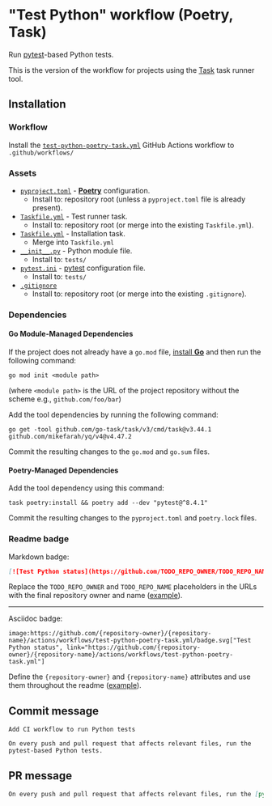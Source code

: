 # "Test Python" workflow (Poetry, Task)

Run [pytest](https://pytest.org)-based Python tests.

This is the version of the workflow for projects using the [Task](https://taskfile.dev/#/) task runner tool.

## Installation

### Workflow

Install the [`test-python-poetry-task.yml`](test-python-poetry-task.yml) GitHub Actions workflow to `.github/workflows/`

### Assets

- [`pyproject.toml`](assets/poetry/pyproject.toml) - [**Poetry**](https://python-poetry.org/) configuration.
  - Install to: repository root (unless a `pyproject.toml` file is already present).
- [`Taskfile.yml`](assets/test-python-poetry-task/Taskfile.yml) - Test runner task.
  - Install to: repository root (or merge into the existing `Taskfile.yml`).
- [`Taskfile.yml`](assets/poetry-task/Taskfile.yml) - Installation task.
  - Merge into `Taskfile.yml`
- [`__init__.py`](assets/test-python/__init__.py) - Python module file.
  - Install to: `tests/`
- [`pytest.ini`](assets/test-python/pytest.ini) - [pytest](https://pytest.org) configuration file.
  - Install to: `tests/`
- [`.gitignore`](assets/python/.gitignore)
  - Install to: repository root (or merge into the existing `.gitignore`).

### Dependencies

#### Go Module-Managed Dependencies

If the project does not already have a `go.mod` file, [install **Go**](https://go.dev/doc/install) and then run the following command:

```text
go mod init <module path>
```

(where `<module path>` is the URL of the project repository without the scheme e.g., `github.com/foo/bar`)

Add the tool dependencies by running the following command:

```text
go get -tool github.com/go-task/task/v3/cmd/task@v3.44.1 github.com/mikefarah/yq/v4@v4.47.2
```

Commit the resulting changes to the `go.mod` and `go.sum` files.

#### Poetry-Managed Dependencies

Add the tool dependency using this command:

```
task poetry:install && poetry add --dev "pytest@^8.4.1"
```

Commit the resulting changes to the `pyproject.toml` and `poetry.lock` files.

### Readme badge

Markdown badge:

```markdown
[![Test Python status](https://github.com/TODO_REPO_OWNER/TODO_REPO_NAME/actions/workflows/test-python-poetry-task.yml/badge.svg)](https://github.com/TODO_REPO_OWNER/TODO_REPO_NAME/actions/workflows/test-python-poetry-task.yml)
```

Replace the `TODO_REPO_OWNER` and `TODO_REPO_NAME` placeholders in the URLs with the final repository owner and name ([example](https://raw.githubusercontent.com/arduino-libraries/ArduinoIoTCloud/master/README.md)).

---

Asciidoc badge:

```adoc
image:https://github.com/{repository-owner}/{repository-name}/actions/workflows/test-python-poetry-task.yml/badge.svg["Test Python status", link="https://github.com/{repository-owner}/{repository-name}/actions/workflows/test-python-poetry-task.yml"]
```

Define the `{repository-owner}` and `{repository-name}` attributes and use them throughout the readme ([example](https://raw.githubusercontent.com/arduino-libraries/WiFiNINA/master/README.adoc)).

## Commit message

```
Add CI workflow to run Python tests

On every push and pull request that affects relevant files, run the pytest-based Python tests.
```

## PR message

```markdown
On every push and pull request that affects relevant files, run the [pytest](https://pytest.org)-based Python tests.
```
